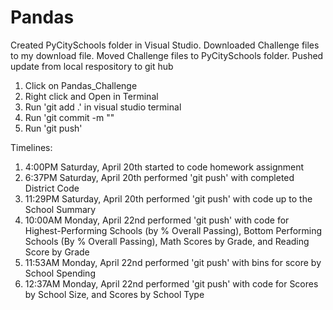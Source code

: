 # Pandas
Created PyCitySchools folder in Visual Studio.
Downloaded Challenge files to my download file. 
Moved Challenge files to PyCitySchools folder.
Pushed update from local respository to git hub
  1) Click on Pandas_Challenge
  2) Right click and Open in Terminal
  3) Run 'git add .' in visual studio terminal
  4) Run 'git commit -m "<message>"
  5) Run 'git push'

Timelines:
1) 4:00PM Saturday, April 20th started to code homework assignment
2) 6:37PM Saturday, April 20th performed 'git push' with completed District Code
3) 11:29PM Saturday, April 20th performed 'git push' with code up to the School Summary
4) 10:00AM Monday, April 22nd performed 'git push' with code for Highest-Performing Schools (by % Overall Passing), Bottom Performing Schools (By % Overall Passing), Math Scores by Grade, and Reading Score by Grade
5) 11:53AM Monday, April 22nd performed 'git push' with bins for score by School Spending
6) 12:37AM Monday, April 22nd performed 'git push' with code for Scores by School Size, and Scores by School Type